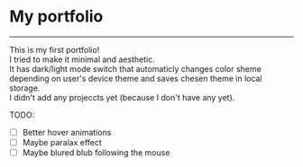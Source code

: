 # My portfolio
<hr>
This is my first portfolio! <br> 
I tried to make it minimal and aesthetic. <br>
It has dark/light mode switch that automaticly changes color sheme depending on user's device theme and saves chesen theme in local storage. <br>
I didn't add any projeccts yet (because I don't have any yet). <br>

TODO:
- [ ] Better hover animations
- [ ] Maybe paralax effect
- [ ] Maybe blured blub following the mouse
